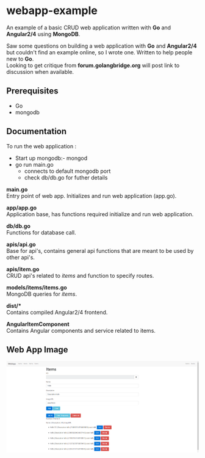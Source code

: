 # webapp-example
An example of a basic CRUD web application written with **Go** and **Angular2/4** using **MongoDB**.  
  
Saw some questions on building a web application with **Go** and **Angular2/4** but couldn't find an example online, so I wrote one. Written to help people new to **Go**.  
Looking to get critique from **forum.golangbridge.org** will post link to discussion when available.

## Prerequisites ##
* Go
* mongodb  

## Documentation ##  
To run the web application : 
* Start up mongodb:- mongod
* go run main.go
    * connects to default mongodb port
    * check db/db.go for futher details

**main.go**  
Entry point of web app. Initializes and run web application (app.go).

**app/app.go**  
Application base, has functions required initialize and run web application.

**db/db.go**  
Functions for database call.

**apis/api.go**  
Base for api's, contains general api functions that are meant to be used by other api's.

**apis/item.go**  
CRUD api's related to *items* and function to specify routes.

**models/items/items.go**  
MongoDB queries for *items*.

**dist/\***  
Contains compiled Angular2/4 frontend.  

**AngularItemComponent**  
Contains Angular components and service related to items.

## Web App Image ##
![Alt text](/webapp-example.png?at=master&fileviewer=file-view-default)